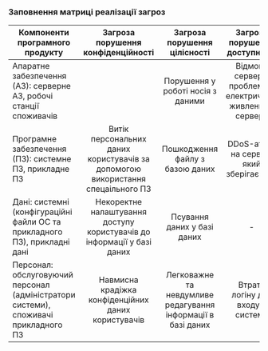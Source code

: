 ### Заповнення матриці реалізації загроз

|Компоненти програмного продукту| Загроза порушення конфіденційності | Загроза порушення цілісності | Загроза порушення доступності |
|- |:-:|:-:|:-:|
| Апаратне забезпечення (АЗ): серверне АЗ, робочі станції споживачів |  | Порушення у роботі носія з даними | Відмова серверу, проблеми з електричним живленням серверу |
| Програмне забезпечення (ПЗ): системне ПЗ, прикладне ПЗ | Витік персональних даних користувачів за допомогою використання спецаільного ПЗ | Пошкодження файлу з базою даних | DDoS-атака на сервер, який зберігає дані |   
| Дані: системні (конфігураційні файли ОС та прикладного ПЗ), прикладні дані | Некоректне налаштування доступу користувачів до інформації у базі даних | Псування даних у базі даних | - |  
| Персонал: обслуговуючий персонал (адміністратори системи), споживачі прикладного ПЗ | Навмисна крадіжка конфіденційних даних користувачів | Легковажне та невдумливе редагування інформації в базі даних | Втрата логіну для входу у систему |
